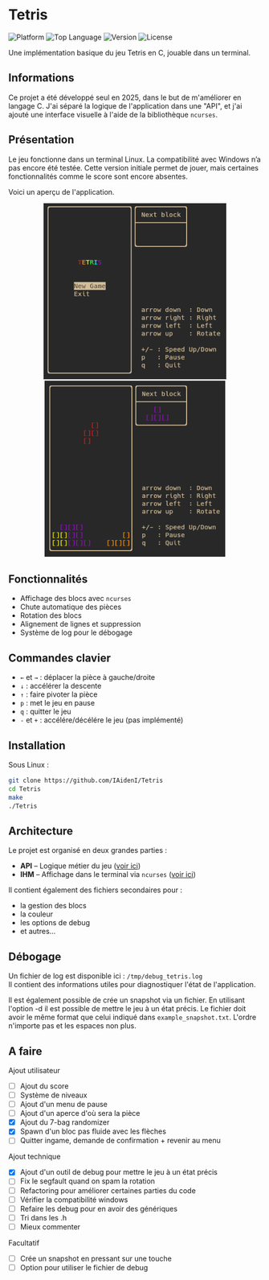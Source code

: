 # Tetris

![Platform](https://img.shields.io/badge/platform-Linux-blue)
![Top Language](https://img.shields.io/github/languages/top/IAidenI/Tetris)
![Version](https://img.shields.io/badge/version-0.1-yellow)
![License](https://img.shields.io/badge/license-MIT-green)

Une implémentation basique du jeu Tetris en C, jouable dans un terminal.

## Informations

Ce projet a été développé seul en 2025, dans le but de m'améliorer en langage C. J'ai séparé la logique de l'application dans une "API", et j'ai ajouté une interface visuelle à l'aide de la bibliothèque `ncurses`.

## Présentation

Le jeu fonctionne dans un terminal Linux. La compatibilité avec Windows n’a pas encore été testée. Cette version initiale permet de jouer, mais certaines fonctionnalités comme le score sont encore absentes.

Voici un aperçu de l'application.

<p align=center>
  <img src="./docs/HomePage.png" alt="Page d'accueil" height="350">
  <img src="./docs/GameExemple.png" alt="Exemple de jeu" height="350">
</p>

## Fonctionnalités

- Affichage des blocs avec `ncurses`
- Chute automatique des pièces
- Rotation des blocs
- Alignement de lignes et suppression
- Système de log pour le débogage

## Commandes clavier

- `←` et `→` : déplacer la pièce à gauche/droite
- `↓` : accélérer la descente
- `↑` : faire pivoter la pièce
- `p` : met le jeu en pause
- `q` : quitter le jeu
- `-` et `+` : accélére/décélére le jeu (pas implémenté)

## Installation

Sous Linux :

```bash
git clone https://github.com/IAidenI/Tetris
cd Tetris
make
./Tetris
```

## Architecture

Le projet est organisé en deux grandes parties :
- **API** – Logique métier du jeu ([voir ici](https://github.com/IAidenI/LinuxTools/tree/main/Permissions))
- **IHM** – Affichage dans le terminal via `ncurses` ([voir ici](https://github.com/IAidenI/LinuxTools/tree/main/Permissions))

Il contient également des fichiers secondaires pour :
- la gestion des blocs
- la couleur
- les options de debug
- et autres...

## Débogage

Un fichier de log est disponible ici : `/tmp/debug_tetris.log`  
Il contient des informations utiles pour diagnostiquer l'état de l'application.

Il est également possible de crée un snapshot via un fichier. En utilisant l'option -d <fichier> il est possible de mettre le jeu à un état précis. Le fichier doit avoir le même format que celui indiqué dans `example_snapshot.txt`. L'ordre n'importe pas et les espaces non plus.


## A faire

Ajout utilisateur
- [ ] Ajout du score
- [ ] Système de niveaux
- [ ] Ajout d'un menu de pause
- [ ] Ajout d'un aperce d'où sera la pièce
- [X] Ajout du 7-bag randomizer
- [X] Spawn d'un bloc pas fluide avec les flèches
- [ ] Quitter ingame, demande de confirmation + revenir au menu

Ajout technique
- [X] Ajout d'un outil de debug pour mettre le jeu à un état précis
- [ ] Fix le segfault quand on spam la rotation
- [ ] Refactoring pour améliorer certaines parties du code
- [ ] Vérifier la compatibilité windows
- [ ] Refaire les debug pour en avoir des génériques
- [ ] Tri dans les .h
- [ ] Mieux commenter

Facultatif
- [ ] Crée un snapshot en pressant sur une touche
- [ ] Option pour utiliser le fichier de debug